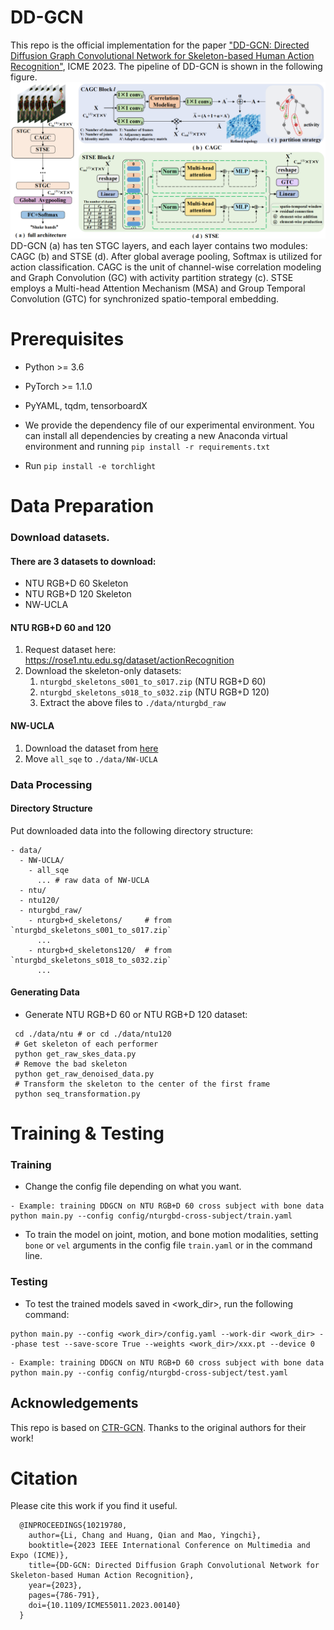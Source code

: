 # DD-GCN
This repo is the official implementation for the paper ["DD-GCN: Directed Diffusion Graph Convolutional Network for Skeleton-based Human Action Recognition"](https://ieeexplore.ieee.org/document/10219780), ICME 2023.
The pipeline of DD-GCN is shown in the following figure.
![image](https://github.com/shiyin-lc/pipelines/blob/main/pipeline-DD-GCN.png)
DD-GCN (a) has ten STGC layers, and each layer contains two modules: CAGC (b) and STSE (d). After global average pooling, Softmax is utilized for action classification. CAGC is the unit of channel-wise correlation modeling and Graph Convolution (GC) with activity partition strategy (c). STSE employs a Multi-head Attention Mechanism (MSA) and Group Temporal Convolution (GTC) for synchronized spatio-temporal embedding.
# Prerequisites

- Python >= 3.6
- PyTorch >= 1.1.0
- PyYAML, tqdm, tensorboardX

- We provide the dependency file of our experimental environment. You can install all dependencies by creating a new Anaconda virtual environment and running `pip install -r requirements.txt `
- Run `pip install -e torchlight` 

# Data Preparation

### Download datasets.

#### There are 3 datasets to download:

- NTU RGB+D 60 Skeleton
- NTU RGB+D 120 Skeleton
- NW-UCLA

#### NTU RGB+D 60 and 120

1. Request dataset here: https://rose1.ntu.edu.sg/dataset/actionRecognition
2. Download the skeleton-only datasets:
   1. `nturgbd_skeletons_s001_to_s017.zip` (NTU RGB+D 60)
   2. `nturgbd_skeletons_s018_to_s032.zip` (NTU RGB+D 120)
   3. Extract the above files to `./data/nturgbd_raw`

#### NW-UCLA

1. Download the dataset from [here](https://www.dropbox.com/s/10pcm4pksjy6mkq/all_sqe.zip?dl=0)
2. Move `all_sqe` to `./data/NW-UCLA`

### Data Processing

#### Directory Structure

Put downloaded data into the following directory structure:

```
- data/
  - NW-UCLA/
    - all_sqe
      ... # raw data of NW-UCLA
  - ntu/
  - ntu120/
  - nturgbd_raw/
    - nturgb+d_skeletons/     # from `nturgbd_skeletons_s001_to_s017.zip`
      ...
    - nturgb+d_skeletons120/  # from `nturgbd_skeletons_s018_to_s032.zip`
      ...
```

#### Generating Data

- Generate NTU RGB+D 60 or NTU RGB+D 120 dataset:

```
 cd ./data/ntu # or cd ./data/ntu120
 # Get skeleton of each performer
 python get_raw_skes_data.py
 # Remove the bad skeleton 
 python get_raw_denoised_data.py
 # Transform the skeleton to the center of the first frame
 python seq_transformation.py
```

# Training & Testing

### Training

- Change the config file depending on what you want.
```
- Example: training DDGCN on NTU RGB+D 60 cross subject with bone data
python main.py --config config/nturgbd-cross-subject/train.yaml
```
- To train the model on joint, motion, and bone motion modalities, setting `bone` or `vel` arguments in the config file `train.yaml` or in the command line. 

### Testing
- To test the trained models saved in <work_dir>, run the following command:
```
python main.py --config <work_dir>/config.yaml --work-dir <work_dir> --phase test --save-score True --weights <work_dir>/xxx.pt --device 0
```

```
- Example: training DDGCN on NTU RGB+D 60 cross subject with bone data
python main.py --config config/nturgbd-cross-subject/test.yaml
```

## Acknowledgements
This repo is based on [CTR-GCN](https://github.com/Uason-Chen/CTR-GCN). Thanks to the original authors for their work!

# Citation

Please cite this work if you find it useful.
```
  @INPROCEEDINGS{10219780,
    author={Li, Chang and Huang, Qian and Mao, Yingchi},
    booktitle={2023 IEEE International Conference on Multimedia and Expo (ICME)}, 
    title={DD-GCN: Directed Diffusion Graph Convolutional Network for Skeleton-based Human Action Recognition}, 
    year={2023},
    pages={786-791},
    doi={10.1109/ICME55011.2023.00140}
  }
```
